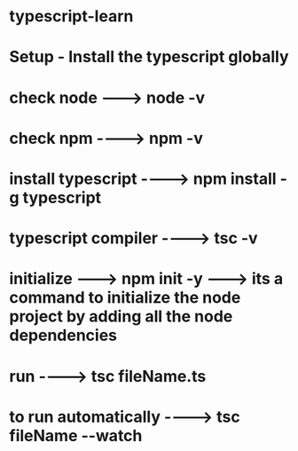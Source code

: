 # typescript-learn

# Setup - Install the typescript globally
# check node ---> node -v
# check npm ----> npm -v
# install typescript ----> npm install -g typescript
# typescript compiler ----> tsc -v
# initialize ---> npm init -y ---> its a command to initialize the node project by adding all the node dependencies
# run ----> tsc fileName.ts
# to run automatically ----> tsc fileName --watch
